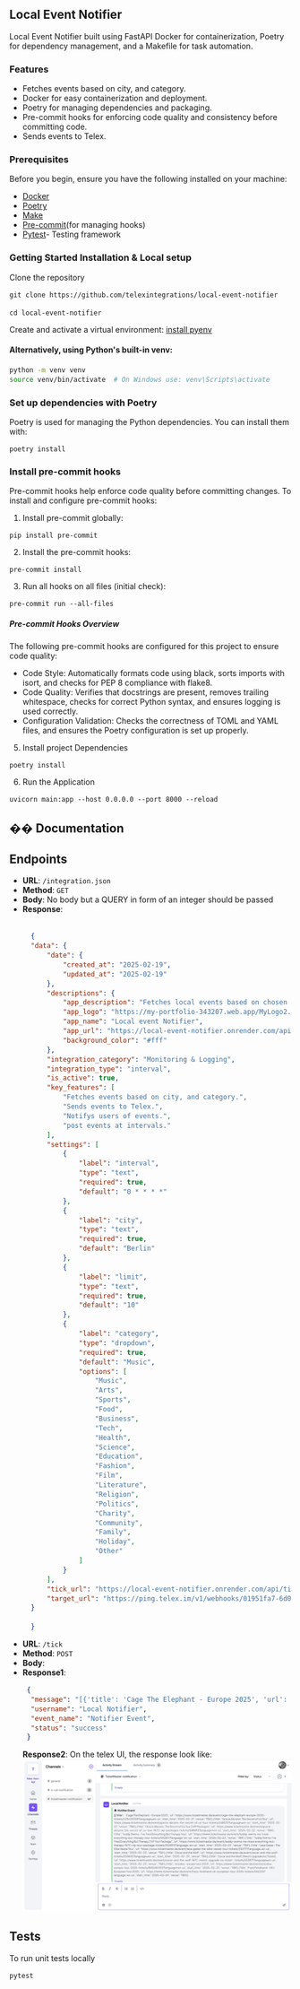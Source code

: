 ## Local  Event Notifier
Local  Event Notifier built using FastAPI  Docker for containerization, Poetry for dependency management, and a Makefile for task automation.

### Features
- Fetches events based on city, and category.
- Docker for easy containerization and deployment.
- Poetry for managing dependencies and packaging.
- Pre-commit hooks for enforcing code quality and consistency before committing code.
- Sends events to Telex.

### Prerequisites
Before you begin, ensure you have the following installed on your machine:

- [Docker](https://www.docker.com/)
- [Poetry ](https://python-poetry.org/)
- [Make](https://makefiletutorial.com/)
- [Pre-commit](https://pre-commit.com/)(for managing hooks)
- [Pytest](https://docs.pytest.org/en/stable/)- Testing framework


### Getting Started Installation & Local setup
Clone the repository
 ```shell
 git clone https://github.com/telexintegrations/local-event-notifier

 cd local-event-notifier
 ```
Create and activate a virtual environment: [install pyenv](https://github.com/pyenv/pyenv#installation)

#### Alternatively, using Python's built-in venv:
```bash
python -m venv venv
source venv/bin/activate  # On Windows use: venv\Scripts\activate
```

### Set up dependencies with Poetry
Poetry is used for managing the Python dependencies. You can install them with:
 ```shell
 poetry install
 ```

### Install pre-commit hooks
Pre-commit hooks help enforce code quality before committing changes.
To install and configure pre-commit hooks:
1. Install pre-commit globally:
 ```shell
pip install pre-commit
 ```
2. Install the pre-commit hooks:
 ```shell
 pre-commit install
 ```
3. Run all hooks on all files (initial check):
 ```shell
 pre-commit run --all-files
 ```
#####  Pre-commit Hooks Overview
The following pre-commit hooks are configured for this project to ensure code quality:
- Code Style: Automatically formats code using black, sorts imports with isort, and checks for PEP 8 compliance with flake8.
- Code Quality: Verifies that docstrings are present, removes trailing whitespace, checks for correct Python syntax, and ensures logging is used correctly.
- Configuration Validation: Checks the correctness of TOML and YAML files, and ensures the Poetry configuration is set up properly.
5. Install project  Dependencies
```shell
poetry install
 ```
6. Run the Application
```shell
uvicorn main:app --host 0.0.0.0 --port 8000 --reload
```
## �� Documentation

## Endpoints

- **URL**: `/integration.json`
- **Method**: `GET`
- **Body**: No body but a QUERY in form of an integer should be passed
- **Response**:
  ```json
    
    {
    "data": {
        "date": {
            "created_at": "2025-02-19",
            "updated_at": "2025-02-19"
        },
        "descriptions": {
            "app_description": "Fetches local events based on chosen city or location and posts updates on the Telex channel",
            "app_logo": "https://my-portfolio-343207.web.app/MyLogo2.png",
            "app_name": "Local event Notifier",
            "app_url": "https://local-event-notifier.onrender.com/api/integration.json",
            "background_color": "#fff"
        },
        "integration_category": "Monitoring & Logging",
        "integration_type": "interval",
        "is_active": true,
        "key_features": [
            "Fetches events based on city, and category.",
            "Sends events to Telex.",
            "Notifys users of events.",
            "post events at intervals."
        ],
        "settings": [
            {
                "label": "interval",
                "type": "text",
                "required": true,
                "default": "0 * * * *"
            },
            {
                "label": "city",
                "type": "text",
                "required": true,
                "default": "Berlin"
            },
            {
                "label": "limit",
                "type": "text",
                "required": true,
                "default": "10"
            },
            {
                "label": "category",
                "type": "dropdown",
                "required": true,
                "default": "Music",
                "options": [
                    "Music",
                    "Arts",
                    "Sports",
                    "Food",
                    "Business",
                    "Tech",
                    "Health",
                    "Science",
                    "Education",
                    "Fashion",
                    "Film",
                    "Literature",
                    "Religion",
                    "Politics",
                    "Charity",
                    "Community",
                    "Family",
                    "Holiday",
                    "Other"
                ]
            }
        ],
        "tick_url": "https://local-event-notifier.onrender.com/api/tick",
        "target_url": "https://ping.telex.im/v1/webhooks/01951fa7-6d0e-753d-ba67-e9ea376bcce4"
    }

    }
  ```
- **URL**: `/tick` 
- **Method**: `POST`
- **Body**: 
- **Response1**:
  ```json
   {
    "message": "[{'title': 'Cage The Elephant - Europe 2025', 'url': 'https://www.ticketmaster.de/event/cage-the-elephant-europe-2025-tickets/1476430159?language=en-us', 'start_time': '2025-02-21', 'venue': 'TBA'}, {'title': 'Gracie Abrams: The Secret of Us Tour', 'url': 'https://www.ticketmaster.de/event/gracie-abrams-the-secret-of-us-tour-tickets/548575?language=en-us', 'start_time': '2025-02-22', 'venue': 'TBA'}, {'title': 'Gracie Abrams: The Secret of Us Tour | VIP Packages', 'url': 'https://www.ticketmaster.de/event/gracie-abrams-the-secret-of-us-tour-%7C-vip-packages-tickets/548693?language=en-us', 'start_time': '2025-02-22', 'venue': 'TBA'}, {'title': 'Teddy Swims - I’ve Tried Everything But Therapy Tour', 'url': 'https://www.ticketmaster.de/event/teddy-swims-ive-tried-everything-but-therapy-tour-tickets/552817?language=en-us', 'start_time': '2025-02-23', 'venue': 'TBA'}, {'title': \"Teddy Swims: I've Tried Everything But Therapy | VIP Tour Package\", 'url': 'https://www.ticketmaster.de/event/teddy-swims-ive-tried-everything-but-therapy-%7C-vip-tour-package-tickets/552893?language=en-us', 'start_time': '2025-02-23', 'venue': 'TBA'}, {'title': 'Lexa Gates - The Elite Vessel Tour', 'url': 'https://www.ticketmaster.de/event/lexa-gates-the-elite-vessel-tour-tickets/555771?language=en-us', 'start_time': '2025-02-23', 'venue': 'TBA'}, {'title': 'Oscar and the Wolf', 'url': 'https://www.ticketmaster.de/event/oscar-and-the-wolf-tickets/553845?language=en-us', 'start_time': '2025-02-23', 'venue': 'TBA'}, {'title': 'Oscar and the Wolf | Merch Upgrade (no Ticket)', 'url': 'https://www.ticketmaster.de/event/oscar-and-the-wolf-%7C-merch-upgrade-no-ticket--tickets/553871?language=en-us', 'start_time': '2025-02-23', 'venue': 'TBA'}, {'title': 'ericdoa - europe tour 2025', 'url': 'https://www.ticketmaster.de/event/ericdoa-europe-tour-2025-tickets/845240353?language=en-us', 'start_time': '2025-02-23', 'venue': 'TBA'}, {'title': 'Franz Ferdinand - UK / European Tour 2025', 'url': 'https://www.ticketmaster.de/event/franz-ferdinand-uk-european-tour-2025-tickets/552335?language=en-us', 'start_time': '2025-02-24', 'venue': 'TBA'}]",
    "username": "Local Notifier",
    "event_name": "Notifier Event",
    "status": "success"
   }
  ```
  **Response2**: On  the telex  UI, the response look like:
  ![alt text](<Screenshot 2025-02-21 at 17.13.42.png>)

## Tests
To run  unit tests locally
```shell
pytest
```
